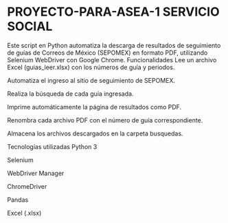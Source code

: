 # PROYECTO-PARA-ASEA-1 SERVICIO SOCIAL
Este script en Python automatiza la descarga de resultados de seguimiento de guías de Correos de México (SEPOMEX) en formato PDF, utilizando Selenium WebDriver con Google Chrome. 
Funcionalidades
Lee un archivo Excel (guias_leer.xlsx) con los números de guía y periodos.

Automatiza el ingreso al sitio de seguimiento de SEPOMEX.

Realiza la búsqueda de cada guía ingresada.

Imprime automáticamente la página de resultados como PDF.

Renombra cada archivo PDF con el número de guía correspondiente.

Almacena los archivos descargados en la carpeta busquedas.

Tecnologías utilizadas
Python 3

Selenium

WebDriver Manager

ChromeDriver

Pandas

Excel (.xlsx)
